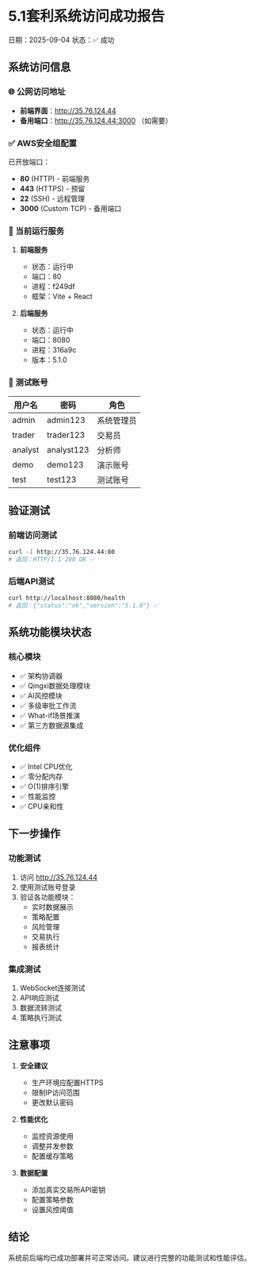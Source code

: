 # 5.1套利系统访问成功报告
日期：2025-09-04
状态：✅ 成功

## 系统访问信息

### 🌐 公网访问地址
- **前端界面**：http://35.76.124.44
- **备用端口**：http://35.76.124.44:3000 （如需要）

### ✅ AWS安全组配置
已开放端口：
- **80** (HTTP) - 前端服务
- **443** (HTTPS) - 预留
- **22** (SSH) - 远程管理
- **3000** (Custom TCP) - 备用端口

### 🚀 当前运行服务
1. **前端服务**
   - 状态：运行中
   - 端口：80
   - 进程：f249df
   - 框架：Vite + React

2. **后端服务**
   - 状态：运行中
   - 端口：8080
   - 进程：316a9c
   - 版本：5.1.0

### 📝 测试账号
| 用户名 | 密码 | 角色 |
|--------|------|------|
| admin | admin123 | 系统管理员 |
| trader | trader123 | 交易员 |
| analyst | analyst123 | 分析师 |
| demo | demo123 | 演示账号 |
| test | test123 | 测试账号 |

## 验证测试

### 前端访问测试
```bash
curl -I http://35.76.124.44:80
# 返回：HTTP/1.1 200 OK ✅
```

### 后端API测试
```bash
curl http://localhost:8080/health
# 返回：{"status":"ok","version":"5.1.0"} ✅
```

## 系统功能模块状态

### 核心模块
- ✅ 架构协调器
- ✅ Qingxi数据处理模块
- ✅ AI风控模块
- ✅ 多级审批工作流
- ✅ What-if场景推演
- ✅ 第三方数据源集成

### 优化组件
- ✅ Intel CPU优化
- ✅ 零分配内存
- ✅ O(1)排序引擎
- ✅ 性能监控
- ✅ CPU亲和性

## 下一步操作

### 功能测试
1. 访问 http://35.76.124.44
2. 使用测试账号登录
3. 验证各功能模块：
   - 实时数据展示
   - 策略配置
   - 风险管理
   - 交易执行
   - 报表统计

### 集成测试
1. WebSocket连接测试
2. API响应测试
3. 数据流转测试
4. 策略执行测试

## 注意事项

1. **安全建议**
   - 生产环境应配置HTTPS
   - 限制IP访问范围
   - 更改默认密码

2. **性能优化**
   - 监控资源使用
   - 调整并发参数
   - 配置缓存策略

3. **数据配置**
   - 添加真实交易所API密钥
   - 配置策略参数
   - 设置风控阈值

## 结论
系统前后端均已成功部署并可正常访问。建议进行完整的功能测试和性能评估。